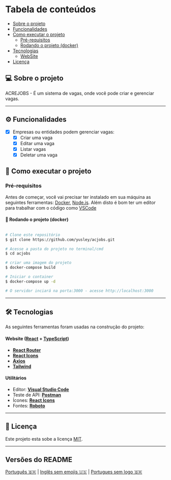 Tabela de conteúdos
=================
<!--ts-->
   * [Sobre o projeto](#-sobre-o-projeto)
   * [Funcionalidades](#funcionalidades)
   * [Como executar o projeto](#-como-executar-o-projeto)
     * [Pré-requisitos](#pré-requisitos)
     * [Rodando o projeto (docker)](#user-content--rodando-o-projeto-docker)
   * [Tecnologias](#-tecnologias)
     * [WebSite](#user-content-website--react----typescript)
   * [Licença](#user-content--licença)
<!--te-->


## 💻 Sobre o projeto

ACREJOBS - É um sistema de vagas, onde você pode criar e gerenciar vagas.

---

## ⚙️ Funcionalidades

- [x] Empresas ou entidades podem gerenciar vagas:
  - [x] Criar uma vaga
  - [x] Editar uma vaga
  - [x] Listar vagas
  - [x] Deletar uma vaga 

## 🚀 Como executar o projeto

### Pré-requisitos

Antes de começar, você vai precisar ter instalado em sua máquina as seguintes ferramentas:
[Docker](https://www.docker.com/), [Node.js](https://nodejs.org/en/). 
Além disto é bom ter um editor para trabalhar com o código como [VSCode](https://code.visualstudio.com/)

#### 🎲 Rodando o projeto (docker)

```bash

# Clone este repositório
$ git clone https://github.com/yusley/acjobs.git

# Acesse a pasta do projeto no terminal/cmd
$ cd acjobs

# criar uma imagem do projeto
$ docker-compose build

# Iniciar o container
$ docker-compose up -d

# O servidor inciará na porta:3000 - acesse http://localhost:3000

```

---

## 🛠 Tecnologias

As seguintes ferramentas foram usadas na construção do projeto:

#### **Website**  ([React](https://reactjs.org/)  +  [TypeScript](https://www.typescriptlang.org/))

-   **[React Router](https://reactrouter.com/)**
-   **[React Icons](https://react-icons.github.io/react-icons/)**
-   **[Axios](https://github.com/axios/axios)**
-   **[Tailwind](https://tailwindcss.com/)**


#### [](https://github.com/tgmarinho/Ecoleta#utilit%C3%A1rios)**Utilitários**

-   Editor:  **[Visual Studio Code](https://code.visualstudio.com/)**
-   Teste de API:  **[Postman](https://www.postman.com/)**
-   Ícones:  **[React Icons](https://react-icons.github.io/react-icons/)**
-   Fontes:  **[Roboto](https://fonts.google.com/specimen/Roboto)**


---

## 📝 Licença

Este projeto esta sobe a licença [MIT](./LICENSE).

---

##  Versões do README

[Português 🇧🇷](./README.md)  |  [Inglês sem emojis 🇺🇸](./README-en.md) | [Portugues sem logo  🇧🇷](./README-sem-logo.md) 